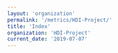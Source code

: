 ```yaml
---
layout: 'organization'
permalink: '/metrics/HDI-Project/'
title: 'Index'
organization: 'HDI-Project'
current_date: '2019-07-07'
---
```

